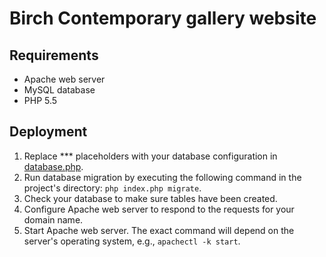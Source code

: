 # Birch Contemporary gallery website

## Requirements

- Apache web server
- MySQL database
- PHP 5.5

## Deployment

1. Replace *** placeholders with your database configuration in [database.php](https://github.com/jakubdolejs/birchcontemporary.com/blob/4b0e8fe3e10dda272ea628f83ef762794b249ffe/application/config/database.php#L54).
2. Run database migration by executing the following command in the project's directory: `php index.php migrate`.
3. Check your database to make sure tables have been created.
4. Configure Apache web server to respond to the requests for your domain name.
5. Start Apache web server. The exact command will depend on the server's operating system, e.g., `apachectl -k start`.
